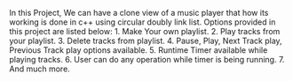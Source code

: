 In this Project, We can have a clone view of a music player that how its working is done in c++ using circular doubly link list.
Options provided in this project are listed below: 
       1. Make Your own playlist.
       2. Play tracks from your playlist.
       3. Delete tracks from playlist.
       4. Pause, Play, Next Track play, Previous Track play options available.
       5. Runtime Timer available while playing tracks.
       6. User can do any operation while timer is being running.
       7. And much more.
